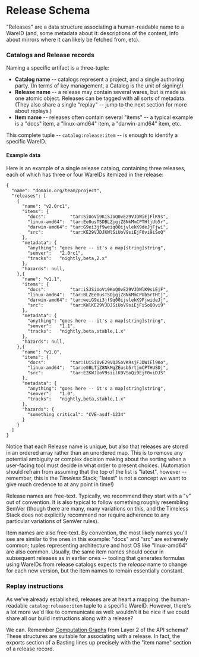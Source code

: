 Release Schema
==============

"Releases" are a data structure associating a human-readable name
to a WareID (and, some metadata about it: descriptions of the content,
info about mirrors where it can likely be fetched from, etc).

### Catalogs and Release records

Naming a specific artifact is a three-tuple:

- **Catalog name** -- catalogs represent a project, and a single authoring party.
  (In terms of key management, a Catalog is the unit of signing!)
- **Release name** -- a release may contain several wares, but is made as one
  atomic object.  Releases can be tagged with all sorts of metadata.
  (They also share a single "replay" -- jump to the next section for more
  about replays.)
- **Item name** -- releases often contain several "items" -- a typical example
  is a "docs" item, a "linux-amd64" item, a "darwin-amd64" item, etc.

This complete tuple -- `catalog:release:item` -- is enough to identify a specific WareID.

#### Example data

Here is an example of a single release catalog, containing three releases,
each of which has three or four WareIDs itemized in the release:

```
{
  "name": "domain.org/team/project",
  "releases": [
    {
      "name": "v2.0rc1",
      "items": {
        "docs":         "tar:SiUoVi9KiSJoQ0vE29VJDWiEjFlK9s",
        "linux-amd64":  "tar:Ee0usTSDBLZjgjZ8NkMmCPTHtjUb5r",
        "darwin-amd64": "tar:G9ei3jf9weiq00ijvlekK9deJjFjwi",
        "src":          "tar:KE29VJDJKWlSiUoV9siEjF0vi9iSoQ"
      },
      "metadata": {
        "anything": "goes here -- it's a map[string]string",
        "semver":   "2.0rc1",
        "tracks":   "nightly,beta,2.x"
      },
      "hazards": null,
    },{
      "name": "v1.1",
      "items": {
        "docs":         "tar:iSJSiUoVi9KoQ0vE29VJDWlK9siEjF",
        "linux-amd64":  "tar:BLZEe0usTSDjgjZ8NkMmCPUb5rTHtj",
        "darwin-amd64": "tar:weiG9ei3jf9q00ijvlekK9FjwideJj",
        "src":          "tar:KWlKE29VJDJSiUoV9siEjFiSoQ0vi9"
      },
      "metadata": {
        "anything": "goes here -- it's a map[string]string",
        "semver":   "1.1",
        "tracks":   "nightly,beta,stable,1.x"
      },
      "hazards": null,
    },{
      "name": "v1.0",
      "items": {
        "docs":         "tar:iUiSi0vE29VQJSoVK9sjFJDWiEl9Ko",
        "linux-amd64":  "tar:e0BLTjZ8NkMgZEusb5rtjmCPTHUSDj",
        "src":          "tar:E2KWJUoV9siilK9VSoQi9EjF0viDJS"
      },
      "metadata": {
        "anything": "goes here -- it's a map[string]string",
        "semver":   "1.0",
        "tracks":   "nightly,beta,stable,1.x"
      },
      "hazards": {
        "something critical": "CVE-asdf-1234"
      }
    }
  ]
}
```

Notice that each Release name is unique, but also that releases are stored in
an ordered array rather than an unordered map.  This is to remove any potential
ambiguity or complex decision making about the sorting when a user-facing tool
must decide in what order to present choices.
(Automation should refrain from assuming that the top of the list is "latest",
however -- remember, this is the *Timeless* Stack; "latest" is not a concept
we want to give much credence to at any point in time!)

Release names are free-text.  Typically, we recommend they start with a "v"
out of convention.  It is also typical to follow something roughly resembling
SemVer (though there are many, many variations on this, and the Timeless Stack
does not explicitly recommend nor require adherence to any particular variations
of SemVer rules).

Item names are also free-text.  By convention, the most likely names you'll see
are similar to the ones in this example: "docs" and "src" are extremely common;
tuples representing architecture and host OS like "linux-amd64" are also common.
Usually, the same item names should occur in subsequent releases as in earlier
ones -- tooling that generates formulas using WareIDs from release catalogs
expects the *release* name to change for each new version, but the item names
to remain essentially constant.

### Replay instructions

As we've already established, releases are at heart a mapping:
the human-readable `catalog:release:item` tuple to a specific WareID.
However, there's a lot more we'd like to communicate as well:
wouldn't it be nice if we could share all our build instructions
along with a release?

We can.  Remember [Computation Graphs](API#layer-2) from Layer 2 of
the API schema?  These structures are suitable for associating with
a release.  In fact, the exports section of a Basting lines up
precisely with the "item name" section of a release record.
